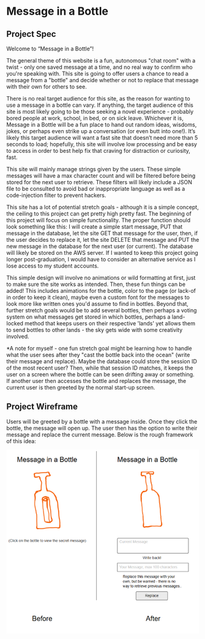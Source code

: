 # Message in a Bottle

## Project Spec

Welcome to “Message in a Bottle”! 

The general theme of this website is a fun, autonomous "chat room" with a twist - only one 
saved message at a time, and no real way to confirm who you're speaking with. This site is going to offer users a chance to 
read a message from a "bottle" and decide whether or not to replace that message with their own for others to see. 

There is no real target audience for this site, as the reason for wanting to use a message in a bottle can vary. If anything, 
the target audience of this site is most likely going to be those seeking a novel experience - probably bored people at work, 
school, in bed, or on sick leave. Whichever it is, Message in a Bottle will be a fun place to hand out random ideas, wisdoms, 
jokes, or perhaps even strike up a conversation (or even butt into one!). It’s likely this target audience will want a fast 
site that doesn’t need more than 5 seconds to load; hopefully, this site will involve low processing and be easy to access in 
order to best help fix that craving for distraction or curiosity, fast.

This site will mainly manage strings given by the users. These simple messages will have a max character count and will be 
filtered before being stored for the next user to retrieve. These filters will likely include a JSON file to be consulted to 
avoid bad or inappropriate language as well as a code-injection filter to prevent hackers. 

This site has a lot of potential stretch goals - although it is a simple concept, the ceiling to this project can get pretty 
high pretty fast. The beginning of this project will focus on simple functionality. The proper function should look something 
like this: I will create a simple start message, PUT that message in the database, let the site GET that message for the user, 
then, if the user decides to replace it, let the site DELETE that message and PUT the new message in the database for the next
user (or current). The database will likely be stored on the AWS server. If I wanted to keep this project going longer 
post-graduation, I would have to consider an alternative service as I lose access to my student accounts.

This simple design will involve no animations or wild formatting at first, just to make sure the site works as intended. Then, 
these fun things can be added! This includes animations for the bottle, color to the page (or lack-of in order to keep it 
clean), maybe even a custom font for the messages to look more like written ones you'd assume to find in bottles. Beyond that, 
further stretch goals would be to add several bottles, then perhaps a voting system on what messages get stored in which 
bottles, perhaps a land-locked method that keeps users on their respective 'lands' yet allows them to send bottles to other 
lands - the sky gets wide with some creativity involved.

*A note for myself - one fun stretch goal might be learning how to handle what the user sees after they "cast the bottle back
into the ocean" (write their message and replace). Maybe the database could store the session ID of the most recent user?
Then, while that session ID matches, it keeps the user on a screen where the bottle can be seen drifting away or something.
If another user then accesses the bottle and replaces the message, the current user is then greeted by the normal start-up
screen.


## Project Wireframe

Users will be greeted by a bottle with a message inside. Once they click the bottle, the message will open up. The user then
has the option to write their message and replace the current message. Below is the rough framework of this idea:

![wireframe](/img/moqup.png)
